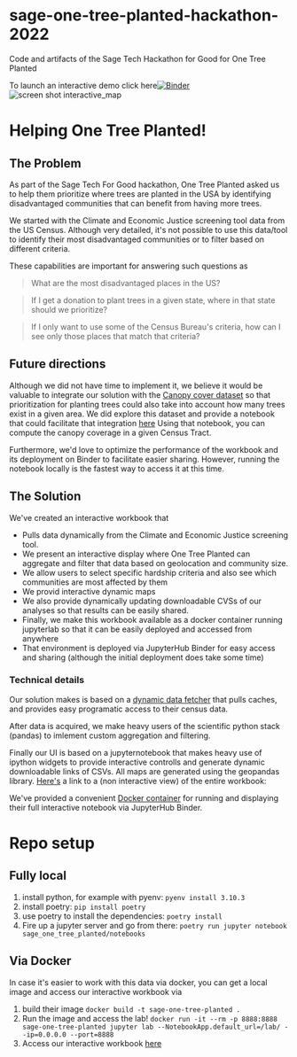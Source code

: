 # sage-one-tree-planted-hackathon-2022

Code and artifacts of the Sage Tech Hackathon for Good for One Tree Planted

To launch an interactive demo click here[![Binder](https://mybinder.org/badge_logo.svg)](https://mybinder.org/v2/gh/jeremiq/sage-one-tree-planted-hackathon-2022/v0.2.0?urlpath=voila%2Frender%2Fsage_one_tree_planted%2Fnotebooks%2Finteractive_notebook.ipynb)
![screen shot interactive_map
](sage_one_tree_planted/CA_disadvantaged_tracts.png)
# Helping One Tree Planted!
## The Problem
As part of the Sage Tech For Good hackathon, One Tree Planted asked us
to help them prioritize where trees are planted in the USA by
identifying disadvantaged communities that can benefit from having
more trees.

We started with the Climate and Economic Justice screening tool data
from the US Census. Although very detailed, it's not possible to use
this data/tool to identify their most disadvantaged communities or to
filter based on different criteria.

These capabilities are important for answering such questions as
> What are the most disadvantaged places in the US?

> If I get a donation to plant trees in a given state, where in that state should we prioritize?

> If I only want to use some of the Census Bureau's criteria, how can I see only those places that match that criteria?

## Future directions

Although we did not have time to implement it, we believe it would be
valuable to integrate our solution with the [Canopy cover
dataset](https://data.fs.usda.gov/geodata/rastergateway/treecanopycover/)
so that prioritization for planting trees could also take into account
how many trees exist in a given area. We did explore this dataset and
provide a notebook that could facilitate that integration
[here](https://github.com/jeremiq/sage-one-tree-planted-hackathon-2022/blob/main/sage_one_tree_planted/notebooks/Canopy_data_exploration.ipynb)
Using that notebook, you can compute the canopy coverage in a given
Census Tract.

Furthermore, we'd love to optimize the performance of the workbook and
its deployment on Binder to facilitate easier sharing. However,
running the notebook locally is the fastest way to access it at this time.

## The Solution
We've created an interactive workbook that
- Pulls data dynamically from
the Climate and Economic Justice screening tool.
- We present an
interactive display where One Tree Planted can aggregate and filter
that data based on geolocation and community size.
- We allow users to select specific hardship criteria and also see
which communities are most affected by them
- We provid interactive dynamic maps
- We also provide dynamically updating downloadable CVSs of our
  analyses so that results can be easily shared.
- Finally, we make this workbook available as a docker container
  running jupyterlab so that it can be easily deployed and accessed
  from anywhere
- That environment is deployed via JupyterHub Binder for easy access
  and sharing (although the initial deployment does take some time)

### Technical details

Our solution makes is based on a [dynamic data fetcher](https://github.com/jeremiq/sage-one-tree-planted-hackathon-2022/blob/main/sage_one_tree_planted/data/climate_and_economic_justice_dataset.py#L6) that pulls
caches, and provides easy programatic access to their census data.

After data is acquired, we make heavy users of the scientific python
stack (pandas) to imlement custom aggregation and filtering.

Finally our UI is based on a jupyternotebook that makes heavy use of
ipython widgets to provide interactive controlls and generate dynamic
downloadable links of CSVs. All maps are generated using the geopandas
library. [Here's](https://github.com/jeremiq/sage-one-tree-planted-hackathon-2022/blob/main/sage_one_tree_planted/notebooks/interactive_notebook.ipynb) a link to a (non interactive view) of the entire
workbook:

We've provided a convenient [Docker container](https://github.com/jeremiq/sage-one-tree-planted-hackathon-2022/blob/main/Dockerfile) for running and
displaying their full interactive notebook via JupyterHub Binder.



# Repo setup

## Fully local

1. install python, for example with pyenv: `pyenv install 3.10.3`
2. install poetry: `pip install poetry`
3. use poetry to install the dependencies: `poetry install`
4. Fire up a jupyter server and go from there: `poetry run jupyter notebook sage_one_tree_planted/notebooks`

## Via Docker

In case it's easier to work with this data via docker, you can get a
local image and access our interactive workbook via

1. build their image `docker build -t sage-one-tree-planted .`
2. Run the image and access the lab! `docker run -it --rm -p 8888:8888 sage-one-tree-planted jupyter lab --NotebookApp.default_url=/lab/ --ip=0.0.0.0 --port=8888`
3. Access our interactive workbook
   [here](http://127.0.0.1:8888/lab/workspaces/auto-I/tree/sage_one_tree_planted/notebooks/interactive_notebook.ipynb)
